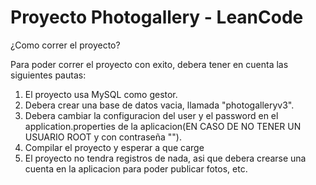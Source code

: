 # Proyecto Photogallery - LeanCode

¿Como correr el proyecto?

Para poder correr el proyecto con exito, debera tener en cuenta las siguientes pautas:

1. El proyecto usa MySQL como gestor.
2. Debera crear una base de datos vacia, llamada "photogalleryv3".
3. Debera cambiar la configuracion del user y el password en el application.properties de la aplicacion(EN CASO DE NO TENER UN USUARIO ROOT y con contraseña "").
4. Compilar el proyecto y esperar a que carge
5. El proyecto no tendra registros de nada, asi que debera crearse una cuenta en la aplicacion para poder publicar fotos, etc.

